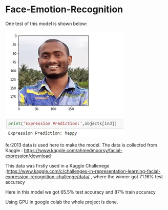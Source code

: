 # Face-Emotion-Recognition

One test of this model is shown below:

![](image1.jpg)

fer2013 data is used here to make the model. The data is collected from Kaggle : https://www.kaggle.com/ahmedmoorsy/facial-expression/download

This data was firstly used in a Kaggle Challenege :https://www.kaggle.com/c/challenges-in-representation-learning-facial-expression-recognition-challenge/data/ , where the winner got 71.16% test accuracy 

Here in this model we got 65.5% test accuracy and 87% train accuracy

Using GPU in google colab the whole project is done.

